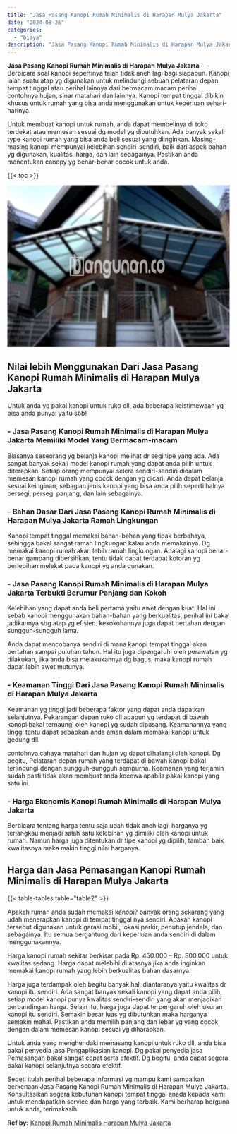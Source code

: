 ```yaml
---
title: "Jasa Pasang Kanopi Rumah Minimalis di Harapan Mulya Jakarta"
date: "2024-08-26"
categories: 
  - "biaya"
description: "Jasa Pasang Kanopi Rumah Minimalis di Harapan Mulya Jakarta. Sepeti itulah perihal beberapa informasi yg mampu kami sampaikan berkenaan Jasa Pasang Kanopi Ru..."
---
```


**Jasa Pasang Kanopi Rumah Minimalis di Harapan Mulya Jakarta** – Berbicara soal kanopi sepertinya telah tidak aneh lagi bagi siapapun. Kanopi ialah suatu atap yg digunakan untuk melindungi sebuah pelataran depan tempat tinggal atau perihal lainnya dari bermacam macam perihal contohnya hujan, sinar matahari dan lainnya. Kanopi tempat tinggal dibikin khusus untuk rumah yang bisa anda menggunakan untuk keperluan sehari-harinya.

Untuk membuat kanopi untuk rumah, anda dapat membelinya di toko terdekat atau memesan sesuai dg model yg dibutuhkan. Ada banyak sekali type kanopi rumah yang bisa anda beli sesuai yang diinginkan. Masing-masing kanopi mempunyai kelebihan sendiri-sendiri, baik dari aspek bahan yg digunakan, kualitas, harga, dan lain sebagainya. Pastikan anda menentukan canopy yg benar-benar cocok untuk anda.

{{< toc >}}

![Jasa Pasang Kanopi Rumah Minimalis di Harapan Mulya Jakarta](/images/harga-kanopi-minimalis-14.png)

## Nilai lebih Menggunakan Dari Jasa Pasang Kanopi Rumah Minimalis di Harapan Mulya Jakarta

Untuk anda yg pakai kanopi untuk ruko dll, ada beberapa keistimewaan yg bisa anda punyai yaitu sbb!

### \- Jasa Pasang Kanopi Rumah Minimalis di Harapan Mulya Jakarta Memiliki Model Yang Bermacam-macam

Biasanya seseorang yg belanja kanopi melihat dr segi tipe yang ada. Ada sangat banyak sekali model kanopi rumah yang dapat anda pilih untuk diterapkan. Setiap orang mempunyai selera sendiri-sendiri didalam memesan kanopi rumah yang cocok dengan yg dicari. Anda dapat belanja sesuai keinginan, sebagian jenis kanopi yang bisa anda pilih seperti halnya persegi, persegi panjang, dan lain sebagainya.

### \- Bahan Dasar Dari Jasa Pasang Kanopi Rumah Minimalis di Harapan Mulya Jakarta Ramah Lingkungan

Kanopi tempat tinggal memakai bahan-bahan yang tidak berbahaya, sehingga bakal sangat ramah lingkungan kalau anda memakainya. Dg memakai kanopi rumah akan lebih ramah lingkungan. Apalagi kanopi benar-benar gampang dibersihkan, tentu tidak dapat terdapat kotoran yg berlebihan melekat pada kanopi yg anda gunakan.

### \- Jasa Pasang Kanopi Rumah Minimalis di Harapan Mulya Jakarta Terbukti Berumur Panjang dan Kokoh

Kelebihan yang dapat anda beli pertama yaitu awet dengan kuat. Hal ini sebab kanopi menggunakan bahan-bahan yang berkualitas, perihal ini bakal jadikannya sbg atap yg efisien. kekokohannya juga dapat bertahan dengan sungguh-sungguh lama.

Anda dapat mencobanya sendiri di mana kanopi tempat tinggal akan bertahan sampai puluhan tahun. Hal itu juga dipengaruhi oleh perawatan yg dilakukan, jika anda bisa melakukannya dg bagus, maka kanopi rumah dapat lebih awet mutunya.

### \- Keamanan Tinggi Dari Jasa Pasang Kanopi Rumah Minimalis di Harapan Mulya Jakarta

Keamanan yg tinggi jadi beberapa faktor yang dapat anda dapatkan selanjutnya. Pekarangan depan ruko dll apapun yg terdapat di bawah kanopi bakal ternaungi oleh kanopi yg sudah dipasang. Keamanannya yang tinggi tentu dapat sebabkan anda aman dalam memakai kanopi untuk gedung dll.

contohnya cahaya matahari dan hujan yg dapat dihalangi oleh kanopi. Dg begitu, Pelataran depan rumah yang terdapat di bawah kanopi bakal terlindungi dengan sungguh-sungguh sempurna. Keamanan yang terjamin sudah pasti tidak akan membuat anda kecewa apabila pakai kanopi yang satu ini.

### \- Harga Ekonomis Kanopi Rumah Minimalis di Harapan Mulya Jakarta

Berbicara tentang harga tentu saja udah tidak aneh lagi, harganya yg terjangkau menjadi salah satu kelebihan yg dimiliki oleh kanopi untuk rumah. Namun harga juga ditentukan dr tipe kanopi yg dipilih, tambah baik kwalitasnya maka makin tinggi nilai harganya.

## Harga dan Jasa Pemasangan Kanopi Rumah Minimalis di Harapan Mulya Jakarta

{{< table-tables table="table2" >}}

Apakah rumah anda sudah memakai kanopi? banyak orang sekarang yang udah menerapkan kanopi di tempat tinggal nya sendiri. Apakah kanopi tersebut digunakan untuk garasi mobil, lokasi parkir, penutup jendela, dan sebagainya. Itu semua bergantung dari keperluan anda sendiri di dalam menggunakannya.

Harga kanopi rumah sekitar berkisar pada Rp. 450.000 – Rp. 800.000 untuk kwalitas sedang. Harga dapat melebihi di atasnya jika anda inginkan memakai kanopi rumah yang lebih berkualitas bahan dasarnya.

Harga juga terdampak oleh begitu banyak hal, diantaranya yaitu kwalitas dr kanopi itu sendiri. Ada sangat banyak sekali kanopi yang dapat anda pilih, setiap model kanopi punya kwalitas sendiri-sendiri yang akan menjadikan perbandingan harga. Selain itu, harga juga dapat terpengaruh oleh ukuran kanopi itu sendiri. Semakin besar luas yg dibutuhkan maka harganya semakin mahal. Pastikan anda memilih panjang dan lebar yg yang cocok dengan dalam memesan kanopi sesuai yg diharapkan.

Untuk anda yang menghendaki memasang kanopi untuk ruko dll, anda bisa pakai penyedia jasa Pengaplikasian kanopi. Dg pakai penyedia jasa Pemasangan bakal sangat cepat serta efektif. Dg begitu, anda dapat segera pakai kanopi selanjutnya secara efektif.

Sepeti itulah perihal beberapa informasi yg mampu kami sampaikan berkenaan Jasa Pasang Kanopi Rumah Minimalis di Harapan Mulya Jakarta. Konsultasikan segera kebutuhan kanopi tempat tinggal anada kepada kami untuk mendapatkan service dan harga yang terbaik. Kami berharap berguna untuk anda, terimakasih.

**Ref by:**  [Kanopi Rumah Minimalis Harapan Mulya Jakarta](https://id.wikipedia.org/wiki/Kanopi)
